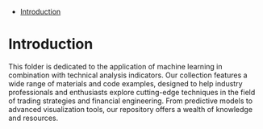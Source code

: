 <!-- TOC -->

- [Introduction](#introduction)

<!-- /TOC -->

# Introduction

This folder is dedicated to the application of machine learning in combination with technical analysis indicators. Our collection features a wide range of materials and code examples, designed to help industry professionals and enthusiasts explore cutting-edge techniques in the field of trading strategies and financial engineering. From predictive models to advanced visualization tools, our repository offers a wealth of knowledge and resources.
